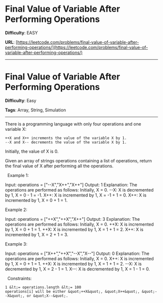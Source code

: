 # Final Value of Variable After Performing Operations

**Difficulty**: EASY

**URL**: [https://leetcode.com/problems/final-value-of-variable-after-performing-operations/](https://leetcode.com/problems/final-value-of-variable-after-performing-operations/)

---

# Final Value of Variable After Performing Operations

**Difficulty**: Easy

**Tags**: Array, String, Simulation

---

There is a programming language with only four operations and one variable X:


	++X and X++ increments the value of the variable X by 1.
	--X and X-- decrements the value of the variable X by 1.


Initially, the value of X is 0.

Given an array of strings operations containing a list of operations, return the final value of X after performing all the operations.

&nbsp;
Example 1:


Input: operations = [&quot;--X&quot;,&quot;X++&quot;,&quot;X++&quot;]
Output: 1
Explanation:&nbsp;The operations are performed as follows:
Initially, X = 0.
--X: X is decremented by 1, X =  0 - 1 = -1.
X++: X is incremented by 1, X = -1 + 1 =  0.
X++: X is incremented by 1, X =  0 + 1 =  1.


Example 2:


Input: operations = [&quot;++X&quot;,&quot;++X&quot;,&quot;X++&quot;]
Output: 3
Explanation: The operations are performed as follows:
Initially, X = 0.
++X: X is incremented by 1, X = 0 + 1 = 1.
++X: X is incremented by 1, X = 1 + 1 = 2.
X++: X is incremented by 1, X = 2 + 1 = 3.


Example 3:


Input: operations = [&quot;X++&quot;,&quot;++X&quot;,&quot;--X&quot;,&quot;X--&quot;]
Output: 0
Explanation:&nbsp;The operations are performed as follows:
Initially, X = 0.
X++: X is incremented by 1, X = 0 + 1 = 1.
++X: X is incremented by 1, X = 1 + 1 = 2.
--X: X is decremented by 1, X = 2 - 1 = 1.
X--: X is decremented by 1, X = 1 - 1 = 0.


&nbsp;
Constraints:


	1 &lt;= operations.length &lt;= 100
	operations[i] will be either &quot;++X&quot;, &quot;X++&quot;, &quot;--X&quot;, or &quot;X--&quot;.



